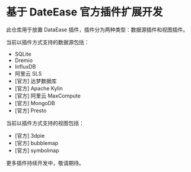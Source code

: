 # 基于 DateEase 官方插件扩展开发

此仓库用于放置 DataEase 插件，插件分为两种类型：数据源插件和视图插件。

当前以插件方式支持的数据源包括：

 - SQLite
 - Dremio
 - InfluxDB
 - 阿里云 SLS
 - [官方] 达梦数据库
 - [官方] Apache Kylin
 - [官方] 阿里云 MaxCompute
 - [官方] MongoDB
 - [官方] Presto
 
当前以插件方式支持的视图包括：

 - [官方] 3dpie
 - [官方] bubblemap
 - [官方] symbolmap

更多插件持续开发中，敬请期待。
